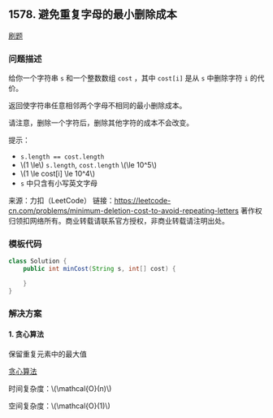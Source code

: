 <script src="https://cdn.bootcss.com/mathjax/2.7.7/MathJax.js?config=TeX-AMS-MML_HTMLorMML"></script>

## 1578. 避免重复字母的最小删除成本

[刷题](qu1578/solu/Solution.java)

### 问题描述

给你一个字符串 `s` 和一个整数数组 `cost` ，其中 `cost[i]` 是从 `s` 中删除字符 `i` 的代价。

返回使字符串任意相邻两个字母不相同的最小删除成本。

请注意，删除一个字符后，删除其他字符的成本不会改变。

提示：

* `s.length == cost.length`
* \\(1 \le\\) `s.length`, `cost.length` \\(\le 10^5\\)
* \\(1 \le cost[i] \le 10^4\\)
* `s` 中只含有小写英文字母

来源：力扣（LeetCode）
链接：https://leetcode-cn.com/problems/minimum-deletion-cost-to-avoid-repeating-letters
著作权归领扣网络所有。商业转载请联系官方授权，非商业转载请注明出处。

### 模板代码

``` java
class Solution {
    public int minCost(String s, int[] cost) {

    }
}
```

### 解决方案

#### 1. 贪心算法

保留重复元素中的最大值

[贪心算法](qu1578/solu1/Solution.java)

时间复杂度：\\(\mathcal{O}(n)\\)

空间复杂度：\\(\mathcal{O}(1)\\)
